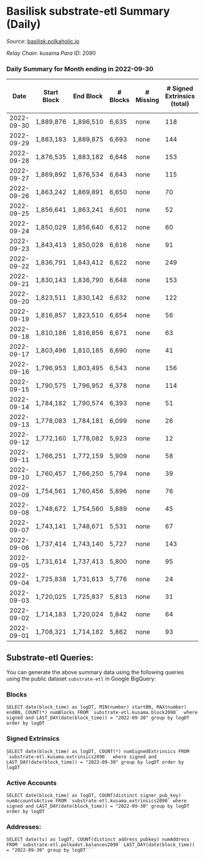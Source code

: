 # Basilisk substrate-etl Summary (Daily)

_Source_: [basilisk.polkaholic.io](https://basilisk.polkaholic.io)

*Relay Chain*: kusama
*Para ID*: 2090



### Daily Summary for Month ending in 2022-09-30


| Date | Start Block | End Block | # Blocks | # Missing | # Signed Extrinsics (total) | # Active Accounts | # Addresses with Balances | # Events | # Transfers | # XCM Transfers In | # XCM Transfers Out |
| ---- | ----------- | --------- | -------- | --------- | --------------------------- | ----------------- | ------------------------- | -------- | ----------- | ------------------ | ------------------- |
| 2022-09-30 | 1,889,876 | 1,896,510 | 6,635 | none | 118 | 30 | 16,395 | 21,154 | 36 ($1,316.58) | 3 ($717.21) | 4 ($4,033,625,118) |
| 2022-09-29 | 1,883,183 | 1,889,875 | 6,693 | none | 144 | 45 |  | 21,465 | 84 ($3,287.02) | 12 ($887.96) | 5 ($763.49) |
| 2022-09-28 | 1,876,535 | 1,883,182 | 6,648 | none | 153 | 47 |  | 21,480 | 193 ($30,337.34) | 33 ($7,231.58) | 19 ($3,368.45) |
| 2022-09-27 | 1,869,892 | 1,876,534 | 6,643 | none | 115 | 32 |  | 21,110 | 160 ($21,792.06) | 26 ($7,837.95) | 15 ($12,782.52) |
| 2022-09-26 | 1,863,242 | 1,869,891 | 6,650 | none | 70 | 27 |  | 20,631 | 88 ($10,277.53) | 10 ($1,252.88) | 11 ($1,256.24) |
| 2022-09-25 | 1,856,641 | 1,863,241 | 6,601 | none | 52 | 20 |  | 20,274 | 53 ($2,537.84) | 9 ($899.42) | 6 ($715.88) |
| 2022-09-24 | 1,850,029 | 1,856,640 | 6,612 | none | 60 | 34 |  | 20,399 | 70 ($3,261.21) | 8 ($1,631.11) | 6 ($6,591,267,038) |
| 2022-09-23 | 1,843,413 | 1,850,028 | 6,616 | none | 91 | 26 |  | 20,740 | 121 ($17,014.08) | 18 ($5,233.55) | 12 ($2,720.58) |
| 2022-09-22 | 1,836,791 | 1,843,412 | 6,622 | none | 249 | 54 |  | 22,441 | 371 ($82,536.97) | 55 ($26,797.56) | 33 ($7,967.37) |
| 2022-09-21 | 1,830,143 | 1,836,790 | 6,648 | none | 153 | 34 |  | 21,498 | 210 ($39,993.41) | 35 ($11,740.56) | 20 ($3,000.38) |
| 2022-09-20 | 1,823,511 | 1,830,142 | 6,632 | none | 122 | 29 |  | 21,068 | 164 ($22,039.65) | 24 ($5,059.31) | 23 ($7,424,815,266,161) |
| 2022-09-19 | 1,816,857 | 1,823,510 | 6,654 | none | 56 | 24 | 16,371 | 20,567 | 82 ($2,315.57) | 16 ($1,212.91) | 12 ($1,339.32) |
| 2022-09-18 | 1,810,186 | 1,816,856 | 6,671 | none | 63 | 27 | 16,369 | 20,638 | 68 ($4,046.54) | 13 ($2,319.88) | 14 ($84,309,859,342) |
| 2022-09-17 | 1,803,496 | 1,810,185 | 6,690 | none | 41 | 17 | 16,368 | 20,446 | 53 ($1,458.17) | 6 ($265.15) | 5 ($237.45) |
| 2022-09-16 | 1,796,953 | 1,803,495 | 6,543 | none | 156 | 44 | 16,367 | 21,155 | 223 ($13,399.98) | 25 ($15,447.97) | 14 ($1,825.43) |
| 2022-09-15 | 1,790,575 | 1,796,952 | 6,378 | none | 114 | 42 | 16,362 | 20,213 | 139 ($13,870.40) | 22 ($8,018.64) | 8 ($134,956,888,090) |
| 2022-09-14 | 1,784,182 | 1,790,574 | 6,393 | none | 51 | 27 | 16,360 | 19,592 | 33 ($849.36) | 3 ($152.42) | 2 ($13,427,880,722) |
| 2022-09-13 | 1,778,083 | 1,784,181 | 6,099 | none | 26 | 9 | 16,360 | 18,577 | 32 ($1,916.40) | 7 ($1,066.11) | 7 ($1,012,472,958,449) |
| 2022-09-12 | 1,772,160 | 1,778,082 | 5,923 | none | 12 | 10 | 16,360 | 17,888 | 17 ($197.21) | 3 ($189.19) | 1 ($48.68) |
| 2022-09-11 | 1,766,251 | 1,772,159 | 5,909 | none | 58 | 30 |  | 18,151 | 46 ($562.72) | 2 ($59.31) | 1 ($48.83) |
| 2022-09-10 | 1,760,457 | 1,766,250 | 5,794 | none | 39 | 25 |  | 17,644 | 25 ($66.29) | 2 ($104.68) |   |
| 2022-09-09 | 1,754,561 | 1,760,456 | 5,896 | none | 76 | 25 |  | 18,463 | 108 ($1,078.02) | 17 ($685.14) | 14 ($680.83) |
| 2022-09-08 | 1,748,672 | 1,754,560 | 5,889 | none | 45 | 23 | 16,360 | 18,098 | 56 ($4,508.51) | 7 ($3,380.23) | 4 ($720.22) |
| 2022-09-07 | 1,743,141 | 1,748,671 | 5,531 | none | 67 | 34 | 16,359 | 17,181 | 81 ($1,063.63) | 7 ($565.64) | 5 ($210.89) |
| 2022-09-06 | 1,737,414 | 1,743,140 | 5,727 | none | 143 | 34 | 16,359 | 18,657 | 241 ($11,122.09) | 15 ($3,820.79) | 13 ($4,000.98) |
| 2022-09-05 | 1,731,614 | 1,737,413 | 5,800 | none | 95 | 46 | 16,332 | 18,151 | 80 ($1,476.63) | 5 ($2,671.96) | 5 ($942.70) |
| 2022-09-04 | 1,725,838 | 1,731,613 | 5,776 | none | 24 | 18 | 16,331 | 17,612 | 28 ($292.88) | 11 ($288.91) | 6 ($292.87) |
| 2022-09-03 | 1,720,025 | 1,725,837 | 5,813 | none | 31 | 16 | 16,330 | 17,690 | 27 ($195.91) | 4 ($199.68) | 2 ($45.00) |
| 2022-09-02 | 1,714,183 | 1,720,024 | 5,842 | none | 64 | 26 | 16,326 | 18,062 | 65 ($3,098.90) | 9 ($1,740.78) | 6 ($82,802,593,078) |
| 2022-09-01 | 1,708,321 | 1,714,182 | 5,862 | none | 93 | 33 | 16,326 | 18,411 | 112 ($7,801.06) | 13 ($2,450.31) | 6 ($1,743.01) |

## Substrate-etl Queries:
You can generate the above summary data using the following queries using the public dataset `substrate-etl` in Google BigQuery:


### Blocks
```
SELECT date(block_time) as logDT, MIN(number) startBN, MAX(number) endBN, COUNT(*) numBlocks FROM `substrate-etl.kusama.block2090`  where signed and LAST_DAY(date(block_time)) = "2022-09-30" group by logDT order by logDT
```


### Signed Extrinsics
```
SELECT date(block_time) as logDT, COUNT(*) numSignedExtrinsics FROM `substrate-etl.kusama.extrinsics2090`  where signed and LAST_DAY(date(block_time)) = "2022-09-30" group by logDT order by logDT
```


### Active Accounts
```
SELECT date(block_time) as logDT, COUNT(distinct signer_pub_key) numAccountsActive FROM `substrate-etl.kusama.extrinsics2090` where signed and LAST_DAY(date(block_time)) = "2022-09-30" group by logDT order by logDT
```


### Addresses:
```
SELECT date(ts) as logDT, COUNT(distinct address_pubkey) numAddress FROM `substrate-etl.polkadot.balances2090` LAST_DAY(date(block_time)) = "2022-09-30" group by logDT```


